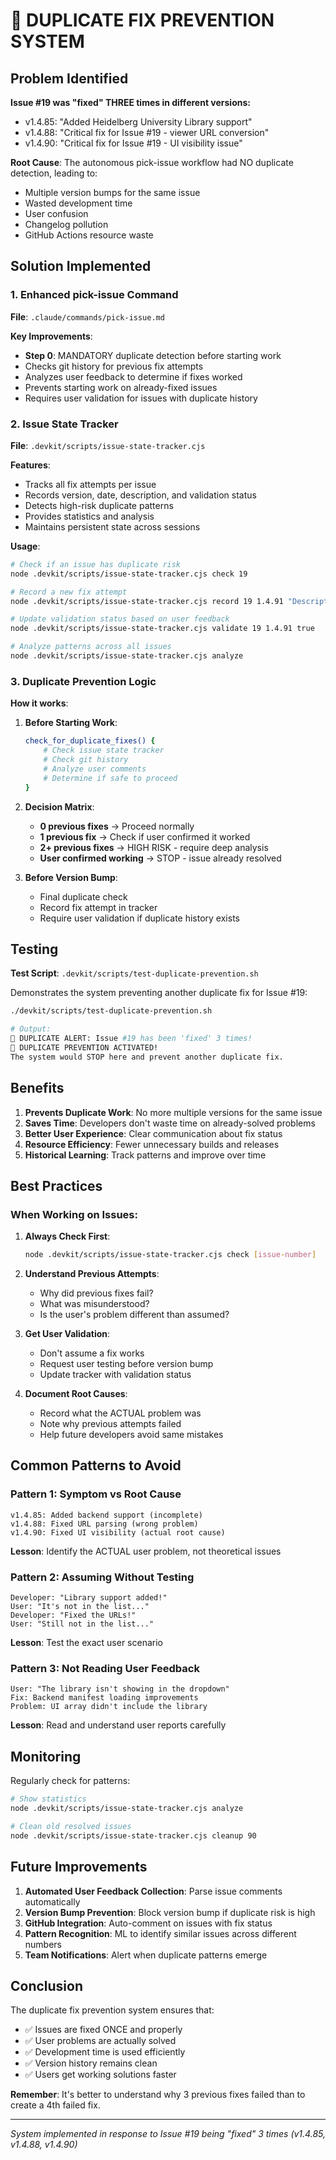 # 🚨 DUPLICATE FIX PREVENTION SYSTEM

## Problem Identified

**Issue #19 was "fixed" THREE times in different versions:**
- v1.4.85: "Added Heidelberg University Library support"
- v1.4.88: "Critical fix for Issue #19 - viewer URL conversion"
- v1.4.90: "Critical fix for Issue #19 - UI visibility issue"

**Root Cause**: The autonomous pick-issue workflow had NO duplicate detection, leading to:
- Multiple version bumps for the same issue
- Wasted development time
- User confusion
- Changelog pollution
- GitHub Actions resource waste

## Solution Implemented

### 1. Enhanced pick-issue Command

**File**: `.claude/commands/pick-issue.md`

**Key Improvements**:
- **Step 0**: MANDATORY duplicate detection before starting work
- Checks git history for previous fix attempts
- Analyzes user feedback to determine if fixes worked
- Prevents starting work on already-fixed issues
- Requires user validation for issues with duplicate history

### 2. Issue State Tracker

**File**: `.devkit/scripts/issue-state-tracker.cjs`

**Features**:
- Tracks all fix attempts per issue
- Records version, date, description, and validation status
- Detects high-risk duplicate patterns
- Provides statistics and analysis
- Maintains persistent state across sessions

**Usage**:
```bash
# Check if an issue has duplicate risk
node .devkit/scripts/issue-state-tracker.cjs check 19

# Record a new fix attempt
node .devkit/scripts/issue-state-tracker.cjs record 19 1.4.91 "Description of fix"

# Update validation status based on user feedback
node .devkit/scripts/issue-state-tracker.cjs validate 19 1.4.91 true

# Analyze patterns across all issues
node .devkit/scripts/issue-state-tracker.cjs analyze
```

### 3. Duplicate Prevention Logic

**How it works**:

1. **Before Starting Work**:
   ```bash
   check_for_duplicate_fixes() {
       # Check issue state tracker
       # Check git history
       # Analyze user comments
       # Determine if safe to proceed
   }
   ```

2. **Decision Matrix**:
   - **0 previous fixes** → Proceed normally
   - **1 previous fix** → Check if user confirmed it worked
   - **2+ previous fixes** → HIGH RISK - require deep analysis
   - **User confirmed working** → STOP - issue already resolved

3. **Before Version Bump**:
   - Final duplicate check
   - Record fix attempt in tracker
   - Require user validation if duplicate history exists

## Testing

**Test Script**: `.devkit/scripts/test-duplicate-prevention.sh`

Demonstrates the system preventing another duplicate fix for Issue #19:

```bash
./devkit/scripts/test-duplicate-prevention.sh

# Output:
🚨 DUPLICATE ALERT: Issue #19 has been 'fixed' 3 times!
🛑 DUPLICATE PREVENTION ACTIVATED!
The system would STOP here and prevent another duplicate fix.
```

## Benefits

1. **Prevents Duplicate Work**: No more multiple versions for the same issue
2. **Saves Time**: Developers don't waste time on already-solved problems
3. **Better User Experience**: Clear communication about fix status
4. **Resource Efficiency**: Fewer unnecessary builds and releases
5. **Historical Learning**: Track patterns and improve over time

## Best Practices

### When Working on Issues:

1. **Always Check First**:
   ```bash
   node .devkit/scripts/issue-state-tracker.cjs check [issue-number]
   ```

2. **Understand Previous Attempts**:
   - Why did previous fixes fail?
   - What was misunderstood?
   - Is the user's problem different than assumed?

3. **Get User Validation**:
   - Don't assume a fix works
   - Request user testing before version bump
   - Update tracker with validation status

4. **Document Root Causes**:
   - Record what the ACTUAL problem was
   - Note why previous attempts failed
   - Help future developers avoid same mistakes

## Common Patterns to Avoid

### Pattern 1: Symptom vs Root Cause
```
v1.4.85: Added backend support (incomplete)
v1.4.88: Fixed URL parsing (wrong problem)
v1.4.90: Fixed UI visibility (actual root cause)
```
**Lesson**: Identify the ACTUAL user problem, not theoretical issues

### Pattern 2: Assuming Without Testing
```
Developer: "Library support added!"
User: "It's not in the list..."
Developer: "Fixed the URLs!"
User: "Still not in the list..."
```
**Lesson**: Test the exact user scenario

### Pattern 3: Not Reading User Feedback
```
User: "The library isn't showing in the dropdown"
Fix: Backend manifest loading improvements
Problem: UI array didn't include the library
```
**Lesson**: Read and understand user reports carefully

## Monitoring

Regularly check for patterns:
```bash
# Show statistics
node .devkit/scripts/issue-state-tracker.cjs analyze

# Clean old resolved issues
node .devkit/scripts/issue-state-tracker.cjs cleanup 90
```

## Future Improvements

1. **Automated User Feedback Collection**: Parse issue comments automatically
2. **Version Bump Prevention**: Block version bump if duplicate risk is high
3. **GitHub Integration**: Auto-comment on issues with fix status
4. **Pattern Recognition**: ML to identify similar issues across different numbers
5. **Team Notifications**: Alert when duplicate patterns emerge

## Conclusion

The duplicate fix prevention system ensures that:
- ✅ Issues are fixed ONCE and properly
- ✅ User problems are actually solved
- ✅ Development time is used efficiently
- ✅ Version history remains clean
- ✅ Users get working solutions faster

**Remember**: It's better to understand why 3 previous fixes failed than to create a 4th failed fix.

---

*System implemented in response to Issue #19 being "fixed" 3 times (v1.4.85, v1.4.88, v1.4.90)*